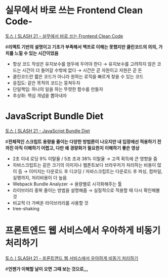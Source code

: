 # 실무에서 바로 쓰는 Frontend Clean Code-

[토스ㅣSLASH 21 - 실무에서 바로 쓰는 Frontend Clean Code](https://youtu.be/edWbHp_k_9Y)

#**리액트 기반의 설명이고 기초가 부족해서 백프로 이해는 못했지만 클린코드의 의의, 가치를 느낄 수 있는 시간이었음**

- 항상 코드 작성은 유지보수를 염두에 두어야 한다 → 유지보수를 고려하지 않은 코드는 시간이 더 들어갈 수밖에 없다 → 시간은 곧 자원이고 자원은 곧 돈
- 클린코드란 짧은 코드가 아니라 원하는 로직을 빠르게 찾을 수 있는 코드
- 응집도: 같은 목적의 코드는 뭉쳐두자
- 단일책임: 하나의 일을 하는 뚜렷한 함수를 만들자
- 추상화: 핵심 개념을 뽑아내자

# JavaScript Bundle Diet

[토스ㅣSLASH 21 - JavaScript Bundle Diet](https://youtu.be/EP7g5R-7zwM)

#**전체적인 스크립트 용량을 줄이는 다양한 방법론이 나오지만 내 입장에선 적용하기 전까진 아직 이해하기 어렵고, 다만 왜 경량화가 필요한지 이해하기 좋은 영상**

- 2초 이내 로딩 9% 이탈율 / 5초 초과 38% 이탈율 → 고객 획득에 큰 영향을 줌
- 자바스크립트는 같은 크기의 이미지나 웹폰트보다 브라우저가 처리하는 비용이 많이 듬 → 이미지는 다운로드 후 디코딩 / 자바스크립트는 다운로드 후 파싱, 컴파일, 실행까지, 처리비용이 더 높음
- Webpack Bundle Analyzer → 용량별로 시각화해주는 툴
- 라이브러리 중복 줄이는 방법을 설명해줌 → 실질적으로 적용할 때 다시 확인해볼 것
- 비교적 더 가벼운 라이브러리를 사용할 것
- tree-shaking

# 프론트엔드 웹 서비스에서 우아하게 비동기 처리하기

[토스ㅣSLASH 21 - 프론트엔드 웹 서비스에서 우아하게 비동기 처리하기](https://youtu.be/FvRtoViujGg)

#**언젠가 이해할 날이 오면 그때 보는 것으로,,,**